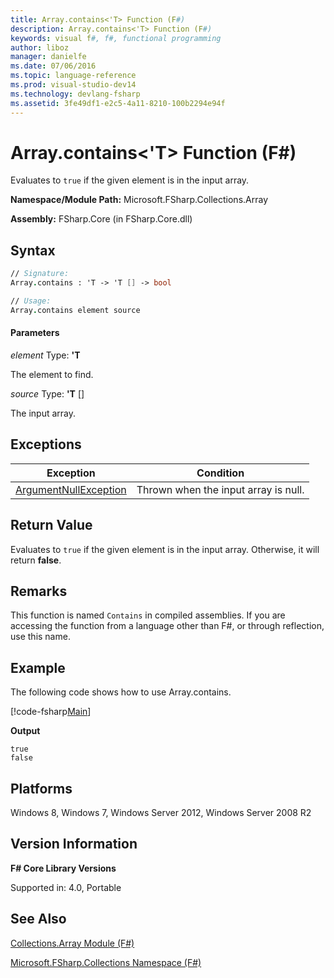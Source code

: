 ```yaml
---
title: Array.contains<'T> Function (F#)
description: Array.contains<'T> Function (F#)
keywords: visual f#, f#, functional programming
author: liboz
manager: danielfe
ms.date: 07/06/2016
ms.topic: language-reference
ms.prod: visual-studio-dev14
ms.technology: devlang-fsharp
ms.assetid: 3fe49df1-e2c5-4a11-8210-100b2294e94f
---
```


# Array.contains<'T> Function (F#)

Evaluates to `true` if the given element is in the input array.

**Namespace/Module Path:** Microsoft.FSharp.Collections.Array

**Assembly:** FSharp.Core (in FSharp.Core.dll)

## Syntax

```fsharp
// Signature:
Array.contains : 'T -> 'T [] -> bool

// Usage:
Array.contains element source
```

#### Parameters
*element*
Type: **'T**

The element to find.

*source*
Type: **'T** [[]](https://msdn.microsoft.com/library/def20292-9aae-4596-9275-b94e594f8493)

The input array.

## Exceptions

|Exception|Condition|
|----|----|
|[ArgumentNullException](https://msdn.microsoft.com/library/system.argumentnullexception.aspx)|Thrown when the input array is null.|

## Return Value

Evaluates to `true` if the given element is in the input array. Otherwise, it will return **false**.

## Remarks
This function is named `Contains` in compiled assemblies. If you are accessing the function from a language other than F#, or through reflection, use this name.

## Example

The following code shows how to use Array.contains.

[!code-fsharp[Main](~samples/snippets/fsharp/arrays/snippet511.fs)]

**Output**

```
true
false
```

## Platforms
Windows 8, Windows 7, Windows Server 2012, Windows Server 2008 R2

## Version Information
**F# Core Library Versions**

Supported in: 4.0, Portable

## See Also

[Collections.Array Module &#40;F&#35;&#41;](Collections.Array-Module-%5BFSharp%5D.md)

[Microsoft.FSharp.Collections Namespace &#40;F&#35;&#41;](Microsoft.FSharp.Collections-Namespace-%5BFSharp%5D.md)
